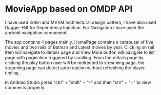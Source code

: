 # MovieApp based on OMDP API

I have used Kotlin and MVVM architectural design pattern, I have also used Dagger-Hilt for Dependency Injection. For Navigation I have used the android navigation component.

The app contains 4 pages mainly. HomePage contains a caraousel of five movies and two rails of Batman and Latest movies by year.
Clicking on rail item will navigate to details page and View More button will navigate to list page with pagination triggered by scrolling.
From the details page by clicking the play button user will be redirected to streaming page. the streaming page can detect auto rotation without refreshing the player timline.

in Android Studio press "ctrl" + "shift" + "-" and then "ctrl" + "+" to view comments properly.
